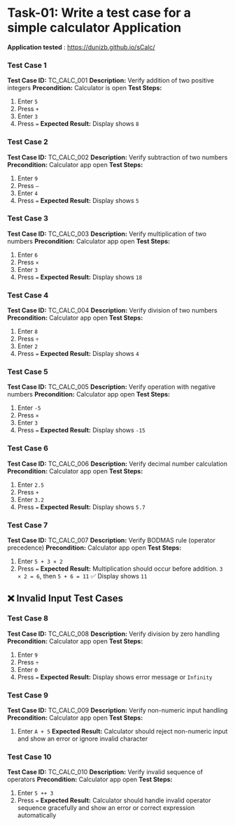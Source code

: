 # Task-01: Write a test case for a simple calculator Application 
**Application tested** : https://dunizb.github.io/sCalc/ 

### **Test Case 1**

**Test Case ID:** TC_CALC_001
**Description:** Verify addition of two positive integers
**Precondition:** Calculator is open
**Test Steps:**

1. Enter `5`
2. Press `+`
3. Enter `3`
4. Press `=`
   **Expected Result:** Display shows `8`


### **Test Case 2**

**Test Case ID:** TC_CALC_002
**Description:** Verify subtraction of two numbers
**Precondition:** Calculator app open
**Test Steps:**

1. Enter `9`
2. Press `–`
3. Enter `4`
4. Press `=`
   **Expected Result:** Display shows `5`

### **Test Case 3**

**Test Case ID:** TC_CALC_003
**Description:** Verify multiplication of two numbers
**Precondition:** Calculator app open
**Test Steps:**

1. Enter `6`
2. Press `×`
3. Enter `3`
4. Press `=`
   **Expected Result:** Display shows `18`

### **Test Case 4**

**Test Case ID:** TC_CALC_004
**Description:** Verify division of two numbers
**Precondition:** Calculator app open
**Test Steps:**

1. Enter `8`
2. Press `÷`
3. Enter `2`
4. Press `=`
   **Expected Result:** Display shows `4`


### **Test Case 5**

**Test Case ID:** TC_CALC_005
**Description:** Verify operation with negative numbers
**Precondition:** Calculator app open
**Test Steps:**

1. Enter `-5`
2. Press `×`
3. Enter `3`
4. Press `=`
   **Expected Result:** Display shows `-15`


### **Test Case 6**

**Test Case ID:** TC_CALC_006
**Description:** Verify decimal number calculation
**Precondition:** Calculator app open
**Test Steps:**

1. Enter `2.5`
2. Press `+`
3. Enter `3.2`
4. Press `=`
   **Expected Result:** Display shows `5.7`


### **Test Case 7**

**Test Case ID:** TC_CALC_007
**Description:** Verify BODMAS rule (operator precedence)
**Precondition:** Calculator app open
**Test Steps:**

1. Enter `5 + 3 × 2`
2. Press `=`
   **Expected Result:** Multiplication should occur before addition.
   `3 × 2 = 6`, then `5 + 6 = 11`
   ✅ Display shows `11`


## **❌ Invalid Input Test Cases**

### **Test Case 8**

**Test Case ID:** TC_CALC_008
**Description:** Verify division by zero handling
**Precondition:** Calculator app open
**Test Steps:**

1. Enter `9`
2. Press `÷`
3. Enter `0`
4. Press `=`
   **Expected Result:** Display shows error message or `Infinity`


### **Test Case 9**

**Test Case ID:** TC_CALC_009
**Description:** Verify non-numeric input handling
**Precondition:** Calculator app open
**Test Steps:**

1. Enter `A + 5`
   **Expected Result:** Calculator should reject non-numeric input and show an error or ignore invalid character

### **Test Case 10**

**Test Case ID:** TC_CALC_010
**Description:** Verify invalid sequence of operators
**Precondition:** Calculator app open
**Test Steps:**

1. Enter `5 ++ 3`
2. Press `=`
   **Expected Result:** Calculator should handle invalid operator sequence gracefully and show an error or correct expression automatically


